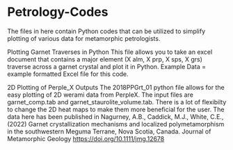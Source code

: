 # Petrology-Codes

The files in here contain Python codes that can be utilized to simplify plotting of various data for metamorphic petrologists.

Plotting Garnet Traverses in Python
This file allows you to take an excel document that contains a major element (X alm, X prp, X sps, X grs) traverse across a garnet crystal and plot it in  Python. 
Example Data = example formatted Excel file for this code. 

2D Plotting of Perple_X Outputs
The 2018PPGrt_01 python file allows for the easy plotting of 2D werami data from PerpleX. The input files are garnet_comp.tab and garnet_staurolite_volume.tab. There is a lot of flexibilty to change the 2D heat maps to make them more beneficial for the user. The data here has been published in Nagurney, A.B., Caddick, M.J., White, C.E., (2022) Garnet crystallization mechanisms and localized polymetamorphism in the southwestern Meguma Terrane, Nova Scotia, Canada. Journal of Metamorphic Geology https://doi.org/10.1111/jmg.12678
